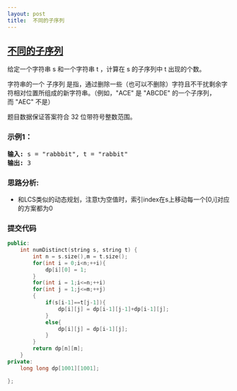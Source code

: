 ```yaml
---
layout: post
title:  不同的子序列
---
```


## [不同的子序列](https://leetcode-cn.com/problems/distinct-subsequences/)

给定一个字符串 s 和一个字符串 t ，计算在 s 的子序列中 t 出现的个数。

字符串的一个 子序列 是指，通过删除一些（也可以不删除）字符且不干扰剩余字符相对位置所组成的新字符串。（例如，"ACE" 是 "ABCDE" 的一个子序列，而 "AEC" 不是）

题目数据保证答案符合 32 位带符号整数范围。

### 示例1：
<pre>
<strong>输入:</strong> s = "rabbbit", t = "rabbit"
<strong>输出:</strong> 3
</pre>



### 思路分析:

- 和LCS类似的动态规划，注意t为空值时，索引index在s上移动每一个[0,i]对应的方案都为0

### 提交代码

```C++
public:
    int numDistinct(string s, string t) {
        int n = s.size(),m = t.size();
        for(int i = 0;i<n;++i){
            dp[i][0] = 1;
        }
        for(int i = 1;i<=n;++i)
        for(int j = 1;j<=m;++j)
        {
            if(s[i-1]==t[j-1]){
                dp[i][j] = dp[i-1][j-1]+dp[i-1][j];
            }
            else{
                dp[i][j] = dp[i-1][j];
            }
        }
        return dp[n][m];
    }
private:
    long long dp[1001][1001];

};
```

